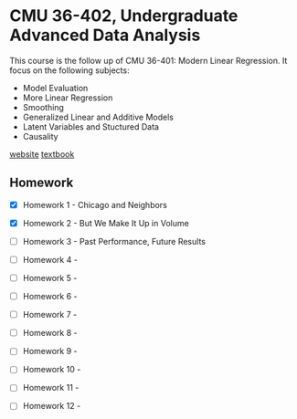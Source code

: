 # CMU 36-402, Undergraduate Advanced Data Analysis

This course is the follow up of CMU 36-401: Modern Linear Regression.
It focus on the following subjects: 
- Model Evaluation
- More Linear Regression
- Smoothing
- Generalized Linear and Additive Models
- Latent Variables and Stuctured Data
- Causality

[website](https://www.stat.cmu.edu/~cshalizi/uADA/19/)
[textbook](https://www.stat.cmu.edu/~cshalizi/ADAfaEPoV/)

## Homework

- [X] Homework 1 - Chicago and Neighbors 
- [X] Homework 2 - But We Make It Up in Volume
- [ ] Homework 3 - Past Performance, Future Results
- [ ] Homework 4 - 
- [ ] Homework 5 - 
- [ ] Homework 6 - 
- [ ] Homework 7 - 
- [ ] Homework 8 - 
- [ ] Homework 9 - 
- [ ] Homework 10 - 
- [ ] Homework 11 - 
- [ ] Homework 12 - 

